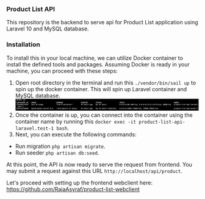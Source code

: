 ### Product List API
This repository is the backend to serve api for Product List application using Laravel 10 and MySQL database.

### Installation
To install this in your local machine, we can utilize Docker container to install the defined tools and packages. Assuming Docker is ready in your machine, you can proceed with these steps:
1. Open root directory in the terminal and run this `./vendor/bin/sail up` to spin up the docker container. This will spin up Laravel container and MySQL database.
![alt text](image.png)
2. Once the container is up, you can connect into the container using the container name by running this `docker exec -it product-list-api-laravel.test-1 bash`.
3. Next, you can execute the following commands:
  - Run migration `php artisan migrate`.
  - Run seeder `php artisan db:seed`.

At this point, the API is now ready to serve the request from frontend. You may submit a request against this URL `http://localhost/api/product`.

Let's proceed with setting up the frontend webclient here: https://github.com/RajaAsyraf/product-list-webclient